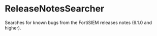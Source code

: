 # ReleaseNotesSearcher
Searches for known bugs from the FortiSIEM releases notes (6.1.0 and higher).
